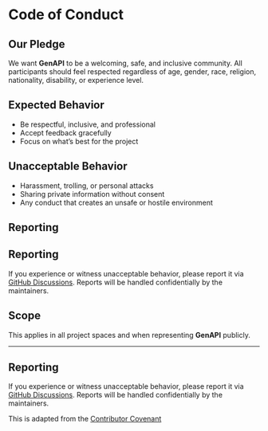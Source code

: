 # Code of Conduct

## Our Pledge
We want **GenAPI** to be a welcoming, safe, and inclusive community. All participants should feel respected regardless of age, gender, race, religion, nationality, disability, or experience level.

## Expected Behavior
- Be respectful, inclusive, and professional
- Accept feedback gracefully
- Focus on what’s best for the project

## Unacceptable Behavior
- Harassment, trolling, or personal attacks
- Sharing private information without consent
- Any conduct that creates an unsafe or hostile environment

## Reporting
## Reporting
If you experience or witness unacceptable behavior, please report it via [GitHub Discussions](https://github.com/Yasir761/genapi/discussions). Reports will be handled confidentially by the maintainers.


## Scope
This applies in all project spaces and when representing **GenAPI** publicly.

---


## Reporting

If you experience or witness unacceptable behavior, please report it via [GitHub Discussions](https://github.com/Yasir761/genapi/discussions). 
Reports will be handled confidentially by the maintainers.

This is adapted from the [Contributor Covenant](https://www.contributor-covenant.org)
